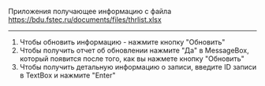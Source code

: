 Приложения получающее информацию с файла https://bdu.fstec.ru/documents/files/thrlist.xlsx
***
1) Чтобы обновить информацию - нажмите кнопку "Обновить"
2) Чтобы получить отчет об обновлении нажмите "Да" в MessageBox, который появится после того, как вы нажмете кнопку "Обновить"
3) Чтобы получить детальную информацию о записи, введите ID записи в TextBox и нажмите "Enter"
